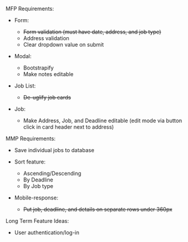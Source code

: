 MFP Requirements:

- Form:
  - ~~Form validation (must have date, address, and job type)~~
  - Address validation
  - Clear dropdown value on submit
  
- Modal:
  - Bootstrapify
  - Make notes editable  

- Job List:
  - ~~De-uglify job cards~~

- Job:
  - Make Address, Job, and Deadline editable (edit mode via button click in card header next to address)

MMP Requirements:

- Save individual jobs to database

- Sort feature:
  - Ascending/Descending
  - By Deadline
  - By Job type

- Mobile-response:
  - ~~Put job, deadline, and details on separate rows under 360px~~

Long Term Feature Ideas:
- User authentication/log-in
